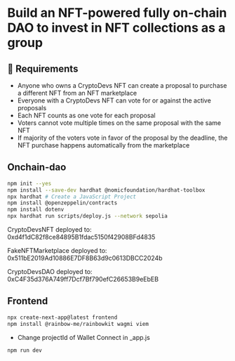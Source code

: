 # Build an NFT-powered fully on-chain DAO to invest in NFT collections as a group

## 📝 Requirements

- Anyone who owns a CryptoDevs NFT can create a proposal to purchase a different NFT from an NFT marketplace
- Everyone with a CryptoDevs NFT can vote for or against the active proposals
- Each NFT counts as one vote for each proposal
- Voters cannot vote multiple times on the same proposal with the same NFT
- If majority of the voters vote in favor of the proposal by the deadline, the NFT purchase happens automatically from the marketplace

## Onchain-dao

```bash
npm init --yes
npm install --save-dev hardhat @nomicfoundation/hardhat-toolbox
npx hardhat # Create a JavaScript Project
npm install @openzeppelin/contracts
npm install dotenv
npx hardhat run scripts/deploy.js --network sepolia
```

CryptoDevsNFT deployed to: 0xd4f1dC82f8ce84895B1fdac5150f42908BFd4835

FakeNFTMarketplace deployed to: 0x511bE2019Ad10886E7DF8B63d9c0613DBCC2024b

CryptoDevsDAO deployed to: 0xC4F35d376A749ff7Dcf7Bf790efC26653B9eEbEB

## Frontend

```bash
npx create-next-app@latest frontend
npm install @rainbow-me/rainbowkit wagmi viem
```

- Change projectId of Wallet Connect in _app.js

```bash
npm run dev
```